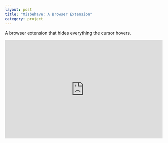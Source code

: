 ```yaml
---
layout: post
title: "Misbehave: A Browser Extension"
category: project
---
```


A browser extension that hides everything the cursor hovers.

<div style="padding:62.5% 0 0 0;position:relative;"><iframe src="https://player.vimeo.com/video/189194122?h=5ceea8bf70&amp;badge=0&amp;autopause=0&amp;player_id=0&amp;app_id=58479" frameborder="0" allow="autoplay; fullscreen; picture-in-picture" allowfullscreen style="position:absolute;top:0;left:0;width:100%;height:100%;" title="BROWSER EXTENSION &amp;ndash; MISBEHAVE"></iframe></div><script src="https://player.vimeo.com/api/player.js"></script>
